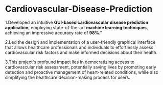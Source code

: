 # Cardiovascular-Disease-Prediction

1.Developed an intuitive **GUI-based cardiovascular disease prediction application**, employing state-of-the-art **machine learning techniques**, achieving an impressive accuracy rate of **98%**."

2.Led the design and implementation of a user-friendly graphical interface that allows healthcare professionals and individuals to effortlessly assess cardiovascular risk factors and make informed decisions about their health.

3.This project's profound impact lies in democratizing access to cardiovascular risk assessment, potentially saving lives by promoting early detection and proactive management of heart-related conditions, while also simplifying the healthcare decision-making process for users.
